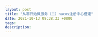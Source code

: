 ```yaml
---
layout: post
title: "从零开始微服务（二）nacos注册中心搭建"
date: 2021-10-13 09:38:33 +0800
tags: 
description: 
---
```

